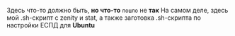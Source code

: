 Здесь что-то должно быть, __но что-то__ ```пошло``` не **так**
На самом деле, здесь мой .sh-скрипт с zenity и stat, а также заготовка .sh-скрипта по настройки ЕСПД для **Ubuntu**
